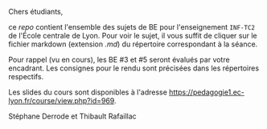 Chers étudiants,

ce _repo_ contient l'ensemble des sujets de BE pour l'enseignement `INF-TC2` de l'École centrale de Lyon. Pour voir le sujet, il vous suffit de cliquer sur le fichier markdown (extension _.md_) du répertoire correspondant à la séance.

Pour rappel (vu en cours), les BE #3 et #5 seront évalués par votre encadrant. Les consignes pour le rendu sont précisées dans les répertoires respectifs.

Les slides du cours sont disponibles à l'adresse https://pedagogie1.ec-lyon.fr/course/view.php?id=969.

Stéphane Derrode et Thibault Rafaillac
